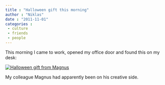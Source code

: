 ```yaml
---
title : "Halloween gift this morning"
author : "Niklas"
date : "2011-11-01"
categories : 
 - culture
 - friends
 - people
---
```


This morning I came to work, opened my office door and found this on my desk:

[![Halloween gift from Magnus](http://farm7.static.flickr.com/6240/6301783910_7722817bda.jpg "Halloween gift from Magnus")](http://www.flickr.com/photos/pivic/6301783910)

My colleague Magnus had apparently been on his creative side.

